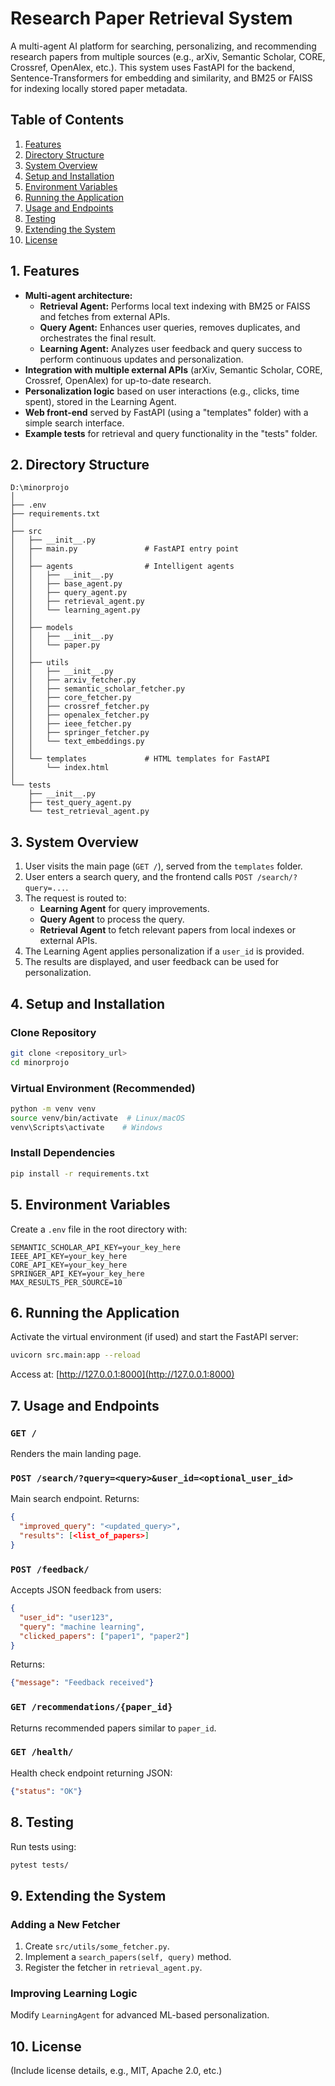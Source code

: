 # Research Paper Retrieval System

A multi-agent AI platform for searching, personalizing, and recommending research papers from multiple sources (e.g., arXiv, Semantic Scholar, CORE, Crossref, OpenAlex, etc.). This system uses FastAPI for the backend, Sentence-Transformers for embedding and similarity, and BM25 or FAISS for indexing locally stored paper metadata.

## Table of Contents
1. [Features](#features)
2. [Directory Structure](#directory-structure)
3. [System Overview](#system-overview)
4. [Setup and Installation](#setup-and-installation)
5. [Environment Variables](#environment-variables)
6. [Running the Application](#running-the-application)
7. [Usage and Endpoints](#usage-and-endpoints)
8. [Testing](#testing)
9. [Extending the System](#extending-the-system)
10. [License](#license)

## 1. Features
- **Multi-agent architecture:**
  - **Retrieval Agent:** Performs local text indexing with BM25 or FAISS and fetches from external APIs.
  - **Query Agent:** Enhances user queries, removes duplicates, and orchestrates the final result.
  - **Learning Agent:** Analyzes user feedback and query success to perform continuous updates and personalization.
- **Integration with multiple external APIs** (arXiv, Semantic Scholar, CORE, Crossref, OpenAlex) for up-to-date research.
- **Personalization logic** based on user interactions (e.g., clicks, time spent), stored in the Learning Agent.
- **Web front-end** served by FastAPI (using a "templates" folder) with a simple search interface.
- **Example tests** for retrieval and query functionality in the "tests" folder.

## 2. Directory Structure
```
D:\minorprojo
│
├── .env
├── requirements.txt
│
├── src
│   ├── __init__.py
│   ├── main.py               # FastAPI entry point
│   │
│   ├── agents                # Intelligent agents
│   │   ├── __init__.py
│   │   ├── base_agent.py
│   │   ├── query_agent.py
│   │   ├── retrieval_agent.py
│   │   └── learning_agent.py
│   │
│   ├── models
│   │   ├── __init__.py
│   │   └── paper.py
│   │
│   ├── utils
│   │   ├── __init__.py
│   │   ├── arxiv_fetcher.py
│   │   ├── semantic_scholar_fetcher.py
│   │   ├── core_fetcher.py
│   │   ├── crossref_fetcher.py
│   │   ├── openalex_fetcher.py
│   │   ├── ieee_fetcher.py
│   │   ├── springer_fetcher.py
│   │   └── text_embeddings.py
│   │
│   └── templates             # HTML templates for FastAPI
│       └── index.html
│
└── tests
    ├── __init__.py
    ├── test_query_agent.py
    └── test_retrieval_agent.py
```

## 3. System Overview
1. User visits the main page (`GET /`), served from the `templates` folder.
2. User enters a search query, and the frontend calls `POST /search/?query=...`.
3. The request is routed to:
   - **Learning Agent** for query improvements.
   - **Query Agent** to process the query.
   - **Retrieval Agent** to fetch relevant papers from local indexes or external APIs.
4. The Learning Agent applies personalization if a `user_id` is provided.
5. The results are displayed, and user feedback can be used for personalization.

## 4. Setup and Installation
### Clone Repository
```sh
git clone <repository_url>
cd minorprojo
```
### Virtual Environment (Recommended)
```sh
python -m venv venv
source venv/bin/activate  # Linux/macOS
venv\Scripts\activate    # Windows
```
### Install Dependencies
```sh
pip install -r requirements.txt
```

## 5. Environment Variables
Create a `.env` file in the root directory with:
```
SEMANTIC_SCHOLAR_API_KEY=your_key_here
IEEE_API_KEY=your_key_here
CORE_API_KEY=your_key_here
SPRINGER_API_KEY=your_key_here
MAX_RESULTS_PER_SOURCE=10
```

## 6. Running the Application
Activate the virtual environment (if used) and start the FastAPI server:
```sh
uvicorn src.main:app --reload
```
Access at: [http://127.0.0.1:8000](http://127.0.0.1:8000)

## 7. Usage and Endpoints
### `GET /`
Renders the main landing page.

### `POST /search/?query=<query>&user_id=<optional_user_id>`
Main search endpoint. Returns:
```json
{
  "improved_query": "<updated_query>",
  "results": [<list_of_papers>]
}
```

### `POST /feedback/`
Accepts JSON feedback from users:
```json
{
  "user_id": "user123",
  "query": "machine learning",
  "clicked_papers": ["paper1", "paper2"]
}
```
Returns:
```json
{"message": "Feedback received"}
```

### `GET /recommendations/{paper_id}`
Returns recommended papers similar to `paper_id`.

### `GET /health/`
Health check endpoint returning JSON:
```json
{"status": "OK"}
```

## 8. Testing
Run tests using:
```sh
pytest tests/
```

## 9. Extending the System
### Adding a New Fetcher
1. Create `src/utils/some_fetcher.py`.
2. Implement a `search_papers(self, query)` method.
3. Register the fetcher in `retrieval_agent.py`.

### Improving Learning Logic
Modify `LearningAgent` for advanced ML-based personalization.

## 10. License
(Include license details, e.g., MIT, Apache 2.0, etc.)

